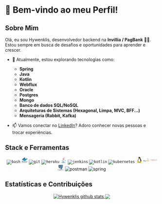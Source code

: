 # 👋 Bem-vindo ao meu Perfil! 

## Sobre Mim

Olá, eu sou Hywenklis, desenvolvedor backend na **Invillia / PagBank** 👨‍💻. Estou sempre em busca de desafios e oportunidades para aprender e crescer.

- 🌱 Atualmente, estou explorando tecnologias como:
    - **Spring**
    - **Java**
    - **Kotlin**
    - **Webflux**
    - **Oracle**
    - **Postgres**
    - **Mongo**
    - **Banco de dados SQL/NoSQL**
    - **Arquiteturas de Sistemas (Hexagonal, Limpa, MVC, BFF...)**
    - **Mensageria (Rabbit, Kafka)**

- 📫 Vamos conectar no [LinkedIn](https://www.linkedin.com/in/hywenklis)? Adoro conhecer novas pessoas e trocar experiências.

## Stack e Ferramentas

<div align="center">
   <code><img src="https://www.vectorlogo.zone/logos/gnu_bash/gnu_bash-icon.svg" alt="bash" width="20" height="20"/></code> 
  <code><img src="https://raw.githubusercontent.com/devicons/devicon/master/icons/docker/docker-original-wordmark.svg" alt="docker" width="20" height="20"/></code> 
  <code><img src="https://www.vectorlogo.zone/logos/git-scm/git-scm-icon.svg" alt="git" width="20" height="20"/></code>
  <code><img src="https://www.vectorlogo.zone/logos/heroku/heroku-icon.svg" alt="heroku" width="20" height="20"/></code> 
  <code><img src="https://raw.githubusercontent.com/devicons/devicon/master/icons/java/java-original.svg" alt="java" width="20" height="20"/></code>
  <code><img src="https://www.vectorlogo.zone/logos/jenkins/jenkins-icon.svg" alt="jenkins" width="20" height="20"/></code> 
  <code><img src="https://www.vectorlogo.zone/logos/kotlinlang/kotlinlang-icon.svg" alt="kotlin" width="20" height="20"/></code> 
  <code><img src="https://www.vectorlogo.zone/logos/kubernetes/kubernetes-icon.svg" alt="kubernetes" width="20" height="20"/></code> 
  <code><img src="https://raw.githubusercontent.com/devicons/devicon/master/icons/linux/linux-original.svg" alt="linux" width="20" height="20"/></code>
  <code><img src="https://raw.githubusercontent.com/devicons/devicon/master/icons/mysql/mysql-original-wordmark.svg" alt="mysql" width="20" height="20"/></code> 
  <code><img src="https://raw.githubusercontent.com/devicons/devicon/master/icons/oracle/oracle-original.svg" alt="oracle" width="20" height="20"/></code> 
  <code><img src="https://raw.githubusercontent.com/devicons/devicon/master/icons/postgresql/postgresql-original-wordmark.svg" alt="postgresql" width="20" height="20"/></code>
  <img src="https://www.vectorlogo.zone/logos/getpostman/getpostman-icon.svg" alt="postman" width="20" height="20"/> 
  <img src="https://www.vectorlogo.zone/logos/springio/springio-icon.svg" alt="spring" width="20" height="20"/>
</div>

## Estatísticas e Contribuições

<div align="center">
  <a href="https://github.com/hywenklis/github-readme-stats">
    <img align="center" src="https://github-readme-stats.vercel.app/api?username=hywenklis&show_icons=true&include_all_commits=true&theme=buefy&hide_border=true" alt="Hywenklis github stats" />
  </a>
  <a href="https://github.com/hywenklis/github-readme-stats">
    <img align="center" src="https://github-readme-stats.vercel.app/api/top-langs/?username=hywenklis&layout=compact&theme=buefy&hide_border=true" />
  </a>
</div>

